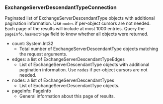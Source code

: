 ### ExchangeServerDescendantTypeConnection
Paginated list of ExchangeServerDescendantType objects with additional pagination information. Use `nodes` if per-object cursors are not needed. Each page of the results will include at most 1000 entries. Query the `pageInfo.hasNextPage` field to know whether all objects were returned.

- count: System.Int32
  - Total number of ExchangeServerDescendantType objects matching the request arguments.
- edges: a list of ExchangeServerDescendantTypeEdges
  - List of ExchangeServerDescendantType objects with additional pagination information. Use `nodes` if per-object cursors are not needed.
- nodes: a list of ExchangeServerDescendantTypes
  - List of ExchangeServerDescendantType objects.
- pageInfo: PageInfo
  - General information about this page of results.
